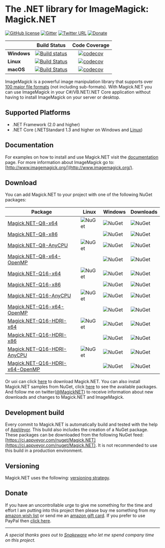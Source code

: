 # The .NET library for ImageMagick: Magick.NET

[![GitHub license](https://img.shields.io/badge/license-Apache%202-green.svg)](https://raw.githubusercontent.com/dlemstra/Magick.NET/master/License.txt)
[![Gitter](https://badges.gitter.im/Join%20Chat.svg)](https://gitter.im/Magick-NET/Lobby?utm_source=badge&utm_medium=badge&utm_campaign=pr-badge&utm_content=badge)
[![Twitter URL](https://img.shields.io/badge/twitter-follow-1da1f2.svg)](https://twitter.com/MagickNET)
[![Donate](https://img.shields.io/badge/%24-donate-ff00ff.svg)](https://www.paypal.me/DirkLemstra)

|             |Build Status|Code Coverage|
|-------------|:----------:|:-----------:|
|**Windows**  | [![Build status](https://ci.appveyor.com/api/projects/status/5y970okju7ru901x?svg=true)](https://ci.appveyor.com/project/dlemstra/magick-net)|[![codecov](https://codecov.io/gh/dlemstra/Magick.NET/branch/master/graph/badge.svg)](https://codecov.io/gh/dlemstra/Magick.NET)|
|**Linux**| [![Build Status](https://travis-ci.org/dlemstra/Magick.NET.svg?branch=master)](https://travis-ci.org/dlemstra/Magick.NET)|[![codecov](https://codecov.io/gh/dlemstra/Magick.NET/branch/master/graph/badge.svg)](https://codecov.io/gh/dlemstra/Magick.NET)|
|**macOS**| [![Build Status](https://travis-ci.org/dlemstra/Magick.NET.svg?branch=master)](https://travis-ci.org/dlemstra/Magick.NET)|[![codecov](https://codecov.io/gh/dlemstra/Magick.NET/branch/master/graph/badge.svg)](https://codecov.io/gh/dlemstra/Magick.NET)|

ImageMagick is a powerful image manipulation library that supports over [100 major file formats](https://www.imagemagick.org/script/formats.php) (not including sub-formats).
With Magick.NET you can use ImageMagick in your C#/VB.NET/.NET Core application without having to install ImageMagick on your server or desktop.

## Supported Platforms

- .NET Framework (2.0 and higher)
- .NET Core (.NETStandard 1.3 and higher on Windows and [Linux](Documentation/CrossPlatform.md))

## Documentation

For examples on how to install and use Magick.NET visit the [documentation](Documentation/Readme.md) page.
For more information about ImageMagick go to: [http://www.imagemagick.org/](http://www.imagemagick.org/).

## Download

You can add Magick.NET to your project with one of the following NuGet packages:

| Package | Linux | Windows | Downloads
|-|-|-|-|
| [Magick.NET-Q8-x64](https://www.nuget.org/packages/Magick.NET-Q8-x64/) | ![NuGet](https://img.shields.io/nuget/v/Magick.NET-Q8-x64.svg) | ![NuGet](https://img.shields.io/nuget/v/Magick.NET-Q8-x64.svg) | ![NuGet](https://img.shields.io/nuget/dt/Magick.NET-Q8-x64.svg)
| [Magick.NET-Q8-x86](https://www.nuget.org/packages/Magick.NET-Q8-x86/) | | ![NuGet](https://img.shields.io/nuget/v/Magick.NET-Q8-x86.svg) | ![NuGet](https://img.shields.io/nuget/dt/Magick.NET-Q8-x86.svg)
| [Magick.NET-Q8-AnyCPU](https://www.nuget.org/packages/Magick.NET-Q8-AnyCPU/) | ![NuGet](https://img.shields.io/nuget/v/Magick.NET-Q8-AnyCPU.svg)| ![NuGet](https://img.shields.io/nuget/v/Magick.NET-Q8-AnyCPU.svg) | ![NuGet](https://img.shields.io/nuget/dt/Magick.NET-Q8-AnyCPU.svg)
| [Magick.NET-Q8-x64-OpenMP](https://www.nuget.org/packages/Magick.NET-Q8-x64-OpenMP/)| | ![NuGet](https://img.shields.io/nuget/v/Magick.NET-Q8-x64-OpenMP.svg) | ![NuGet](https://img.shields.io/nuget/dt/Magick.NET-Q8-x64-OpenMP.svg) 
| [Magick.NET-Q16-x64](https://www.nuget.org/packages/Magick.NET-Q16-x64/) | ![NuGet](https://img.shields.io/nuget/v/Magick.NET-Q16-x64.svg) | ![NuGet](https://img.shields.io/nuget/v/Magick.NET-Q16-x64.svg) | ![NuGet](https://img.shields.io/nuget/dt/Magick.NET-Q16-x64.svg)
| [Magick.NET-Q16-x86](https://www.nuget.org/packages/Magick.NET-Q16-x86/) | | ![NuGet](https://img.shields.io/nuget/v/Magick.NET-Q16-x86.svg) | ![NuGet](https://img.shields.io/nuget/dt/Magick.NET-Q16-x86.svg)
| [Magick.NET-Q16-AnyCPU](https://www.nuget.org/packages/Magick.NET-Q16-AnyCPU/) | ![NuGet](https://img.shields.io/nuget/v/Magick.NET-Q16-AnyCPU.svg) | ![NuGet](https://img.shields.io/nuget/v/Magick.NET-Q16-AnyCPU.svg) | ![NuGet](https://img.shields.io/nuget/dt/Magick.NET-Q16-AnyCPU.svg)
| [Magick.NET-Q16-x64-OpenMP](https://www.nuget.org/packages/Magick.NET-Q16-x64-OpenMP/) | | ![NuGet](https://img.shields.io/nuget/v/Magick.NET-Q16-x64-OpenMP.svg) | ![NuGet](https://img.shields.io/nuget/dt/Magick.NET-Q16-x64-OpenMP.svg)
| [Magick.NET-Q16-HDRI-x64](https://www.nuget.org/packages/Magick.NET-Q16-HDRI-x64/) | ![NuGet](https://img.shields.io/nuget/v/Magick.NET-Q16-HDRI-x64.svg) | ![NuGet](https://img.shields.io/nuget/v/Magick.NET-Q16-HDRI-x64.svg) | ![NuGet](https://img.shields.io/nuget/dt/Magick.NET-Q16-HDRI-x64.svg)
| [Magick.NET-Q16-HDRI-x86](https://www.nuget.org/packages/Magick.NET-Q16-HDRI-x86/) | | ![NuGet](https://img.shields.io/nuget/v/Magick.NET-Q16-HDRI-x86.svg) | ![NuGet](https://img.shields.io/nuget/dt/Magick.NET-Q16-HDRI-x86.svg)
| [Magick.NET-Q16-HDRI-AnyCPU](https://www.nuget.org/packages/Magick.NET-Q16-HDRI-AnyCPU/) | ![NuGet](https://img.shields.io/nuget/v/Magick.NET-Q16-HDRI-AnyCPU.svg) | ![NuGet](https://img.shields.io/nuget/v/Magick.NET-Q16-HDRI-AnyCPU.svg) | ![NuGet](https://img.shields.io/nuget/dt/Magick.NET-Q16-HDRI-AnyCPU.svg)
| [Magick.NET-Q16-HDRI-x64-OpenMP](https://www.nuget.org/packages/Magick.NET-Q16-HDRI-x64-OpenMP/) | | ![NuGet](https://img.shields.io/nuget/v/Magick.NET-Q16-HDRI-x64-OpenMP.svg) | ![NuGet](https://img.shields.io/nuget/dt/Magick.NET-Q16-HDRI-x64-OpenMP.svg)


Or uoi can click [here](https://github.com/dlemstra/Magick.NET/releases) to download Magick.NET. You can also install Magick.NET samples from NuGet, click [here](https://nuget.org/profiles/dlemstra/) to
see the available packages. And follow me on twitter([@MagickNET](https://twitter.com/MagickNET)) to receive information about new downloads and changes to Magick.NET and ImageMagick.

## Development build

Every commit to Magick.NET is automatically build and tested with the help of [AppVeyor](http://www.appveyor.com). This build also includes the creation of a NuGet package.
These packages can be downloaded from the following NuGet feed: [https://ci.appveyor.com/nuget/Magick.NET](https://ci.appveyor.com/nuget/Magick.NET). It is not recommended to use
this build in a production environment.

## Versioning

Magick.NET uses the following: [versioning strategy](Documentation/Versioning.md).

## Donate

If you have an uncontrollable urge to give me something for the time and effort I am putting into this project then please buy me something from my
[amazon wish list](http://www.amazon.de/registry/wishlist/2XFZAC3J04WAY) or send me an [amazon gift card](https://www.amazon.de/Amazon-Gutschein-per-E-Mail-Amazon/dp/B0054PDOV8).
If you prefer to use PayPal then [click here](https://www.paypal.me/DirkLemstra).

----
_A special thanks goes out to [Snakeware](https://www.snakeware.nl) who let me spend company time on this project._


